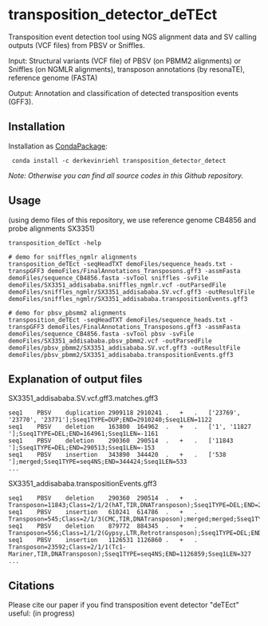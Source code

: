 # transposition_detector_deTEct
Transposition event detection tool using NGS alignment data and SV calling outputs (VCF files) from PBSV or Sniffles.

Input: Structural variants (VCF file) of PBSV (on PBMM2 alignments) or Sniffles (on NGMLR alignments), transposon annotations (by resonaTE), reference genome (FASTA)

Output: Annotation and classification of detected transposition events (GFF3).

## Installation
Installation as [CondaPackage](https://anaconda.org/derkevinriehl/transposition_detector_detect):
```
 conda install -c derkevinriehl transposition_detector_detect 
```
*Note: Otherwise you can find all source codes in this Github repository.*

## Usage 
(using demo files of this repository, we use reference genome CB4856 and probe alignments SX3351)
```
transposition_deTEct -help

# demo for sniffles_ngmlr alignments
transposition_deTEct -seqHeadTXT demoFiles/sequence_heads.txt -transpGFF3 demoFiles/FinalAnnotations_Transposons.gff3 -assmFasta demoFiles/sequence_CB4856.fasta -svTool sniffles -svFile demoFiles/SX3351_addisababa.sniffles_ngmlr.vcf -outParsedFile demoFiles/sniffles_ngmlr/SX3351_addisababa.SV.vcf.gff3 -outResultFile demoFiles/sniffles_ngmlr/SX3351_addisababa.transpositionEvents.gff3

# demo for pbsv_pbsmm2 alignments
transposition_deTEct -seqHeadTXT demoFiles/sequence_heads.txt -transpGFF3 demoFiles/FinalAnnotations_Transposons.gff3 -assmFasta demoFiles/sequence_CB4856.fasta -svTool pbsv -svFile demoFiles/SX3351_addisababa.pbsv_pbmm2.vcf -outParsedFile demoFiles/pbsv_pbmm2/SX3351_addisababa.SV.vcf.gff3 -outResultFile demoFiles/pbsv_pbmm2/SX3351_addisababa.transpositionEvents.gff3
```

## Explanation of output files
SX3351_addisababa.SV.vcf.gff3.matches.gff3
```
seq1	PBSV	duplication	2909118	2910241	.	+	.	['23769', '23770', '23771'];Sseq1TYPE=DUP;END=2910240;Sseq1LEN=1122
seq1	PBSV	deletion	163800	164962	.	+	.	['1', '11827 '];Sseq1TYPE=DEL;END=164961;Sseq1LEN=-1161
seq1	PBSV	deletion	290360	290514	.	+	.	['11843 '];Sseq1TYPE=DEL;END=290513;Sseq1LEN=-153
seq1	PBSV	insertion	343890	344420	.	+	.	['538 '];merged;Sseq1TYPE=seq4NS;END=344424;Sseq1LEN=533
...
```

SX3351_addisababa.transpositionEvents.gff3
```
seq1	PBSV	deletion	290360	290514	.	+	.	Transposon=11843;Class=2/1/2(hAT,TIR,DNATransposon);Sseq1TYPE=DEL;END=290513;Sseq1LEN=-153
seq1	PBSV	insertion	610241	614786	.	+	.	Transposon=545;Class=2/1/3(CMC,TIR,DNATransposon);merged;merged;Sseq1TYPE=seq4NS;END=611763;Sseq1LEN=1521
seq1	PBSV	deletion	879772	884345	.	+	.	Transposon=556;Class=1/1/2(Gypsy,LTR,Retrotransposon);Sseq1TYPE=DEL;END=884344;Sseq1LEN=-4572
seq1	PBSV	insertion	1126531	1126860	.	+	.	Transposon=23592;Class=2/1/1(Tc1-Mariner,TIR,DNATransposon);Sseq1TYPE=seq4NS;END=1126859;Sseq1LEN=327
...
```

## Citations
Please cite our paper if you find transposition event detector "deTEct" useful:
(in progress)
